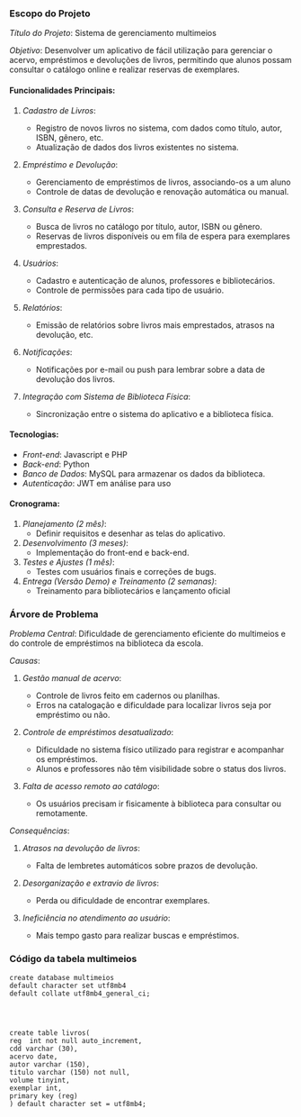 ### Escopo do Projeto

*Título do Projeto*: Sistema de gerenciamento multimeios 

*Objetivo*: Desenvolver um aplicativo de fácil utilização para gerenciar o acervo, empréstimos e devoluções de livros, permitindo que alunos possam consultar o catálogo online e realizar reservas de exemplares.

#### Funcionalidades Principais:
1. *Cadastro de Livros*:
   - Registro de novos livros no sistema, com dados como título, autor, ISBN, gênero, etc.
   - Atualização de dados dos livros existentes no sistema.

2. *Empréstimo e Devolução*:
   - Gerenciamento de empréstimos de livros, associando-os a um aluno
   - Controle de datas de devolução e renovação automática ou manual.

3. *Consulta e Reserva de Livros*:
   - Busca de livros no catálogo por título, autor, ISBN ou gênero.
   - Reservas de livros disponíveis ou em fila de espera para exemplares emprestados.

4. *Usuários*:
   - Cadastro e autenticação de alunos, professores e bibliotecários.
   - Controle de permissões para cada tipo de usuário.

5. *Relatórios*:
   - Emissão de relatórios sobre livros mais emprestados, atrasos na devolução, etc.

6. *Notificações*:
   - Notificações por e-mail ou push para lembrar sobre a data de devolução dos livros.

7. *Integração com Sistema de Biblioteca Física*:
   - Sincronização entre o sistema do aplicativo e a biblioteca física.

#### Tecnologias:
- *Front-end*: Javascript e PHP 
- *Back-end*: Python 
- *Banco de Dados*: MySQL para armazenar os dados da biblioteca.
- *Autenticação*: JWT em análise para uso

#### Cronograma:
1. *Planejamento (2 mês)*:
   - Definir requisitos e desenhar as telas do aplicativo.
2. *Desenvolvimento (3 meses)*:
   - Implementação do front-end e back-end.
3. *Testes e Ajustes (1 mês)*:
   - Testes com usuários finais e correções de bugs.
4. *Entrega (Versão Demo) e Treinamento (2 semanas)*:
   - Treinamento para bibliotecários e lançamento oficial
  
### Árvore de Problema

*Problema Central*: Dificuldade de gerenciamento eficiente do multimeios e do controle de empréstimos na biblioteca da escola.

*Causas*:
1. *Gestão manual de acervo*:
   - Controle de livros feito em cadernos ou planilhas.
   - Erros na catalogação e dificuldade para localizar livros seja por empréstimo ou não.

2. *Controle de empréstimos desatualizado*:
   - Dificuldade no sistema físico utilizado para registrar e acompanhar os empréstimos.
   - Alunos e professores não têm visibilidade sobre o status dos livros.

3. *Falta de acesso remoto ao catálogo*:
   - Os usuários precisam ir fisicamente à biblioteca para consultar ou remotamente.

*Consequências*:
1. *Atrasos na devolução de livros*: 
   - Falta de lembretes automáticos sobre prazos de devolução.

2. *Desorganização e extravio de livros*:
   - Perda ou dificuldade de encontrar exemplares.

3. *Ineficiência no atendimento ao usuário*:
   - Mais tempo gasto para realizar buscas e empréstimos.

### Código da tabela multimeios 
```
create database multimeios
default character set utf8mb4
default collate utf8mb4_general_ci;




create table livros(
reg  int not null auto_increment,
cdd varchar (30),
acervo date,
autor varchar (150),
titulo varchar (150) not null,
volume tinyint,
exemplar int,
primary key (reg)
) default character set = utf8mb4;
```
